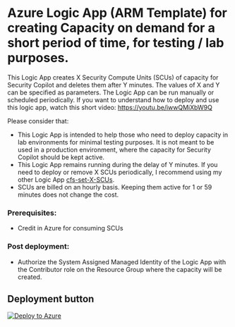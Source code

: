 # Azure Logic App (ARM Template) for creating Capacity on demand for a short period of time, for testing / lab purposes. 

This Logic App creates X Security Compute Units (SCUs) of capacity for Security Copilot and deletes them after Y minutes. The values of X and Y can be specified as parameters. The Logic App can be run manually or scheduled periodically.
If you want to understand how to deploy and use this logic app, watch this short video: https://youtu.be/iwwQMiXbW9Q

Please consider that:
* This Logic App is intended to help those who need to deploy capacity in lab environments for minimal testing purposes. It is not meant to be used in a production environment, where the capacity for Security Copilot should be kept active.
* This Logic App remains running during the delay of Y minutes. If you need to deploy or remove X SCUs periodically, I recommend using my other Logic App [cfs-set-X-SCUs](https://github.com/stefanpems/cfs/blob/main/cfs-set-X-SCUs/README.md). 
* SCUs are billed on an hourly basis. Keeping them active for 1 or 59 minutes does not change the cost.

### Prerequisites:
* Credit in Azure for consuming SCUs

### Post deployment: 
* Authorize the System Assigned Managed Identity of the Logic App with the Contributor role on the Resource Group where the capacity will be created.

## Deployment button
[![Deploy to Azure](https://aka.ms/deploytoazurebutton)](https://portal.azure.com/#create/Microsoft.Template/uri/https%3A%2F%2Fraw.githubusercontent.com%2Fstefanpems%2Fcfs%2Frefs%2Fheads%2Fmain%2Fcfs-set-X-SCUs-for-Y-minutes%2Ftemplate.json)
